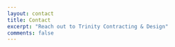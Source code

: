 ```yaml
---
layout: contact
title: Contact
excerpt: "Reach out to Trinity Contracting & Design"
comments: false
---
```

